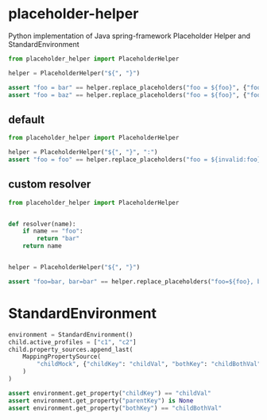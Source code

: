 # placeholder-helper
Python implementation of Java spring-framework Placeholder Helper and StandardEnvironment


```python
from placeholder_helper import PlaceholderHelper

helper = PlaceholderHelper("${", "}")

assert "foo = bar" == helper.replace_placeholders("foo = ${foo}", {"foo": "bar"})
assert "foo = baz" == helper.replace_placeholders("foo = ${foo}", {"foo": "${bar}", "bar": "baz"})

```


## default
```python
from placeholder_helper import PlaceholderHelper

helper = PlaceholderHelper("${", "}", ":")
assert "foo = foo" == helper.replace_placeholders("foo = ${invalid:foo}", {})
```

## custom resolver

```python
from placeholder_helper import PlaceholderHelper


def resolver(name):
    if name == "foo":
        return "bar"
    return name


helper = PlaceholderHelper("${", "}")

assert "foo=bar, bar=bar" == helper.replace_placeholders("foo=${foo}, bar=${bar}", resolver)
```


# StandardEnvironment

```python
environment = StandardEnvironment()
child.active_profiles = ["c1", "c2"]
child.property_sources.append_last(
    MappingPropertySource(
        "childMock", {"childKey": "childVal", "bothKey": "childBothVal"}
    )
)

assert environment.get_property("childKey") == "childVal"
assert environment.get_property("parentKey") is None
assert environment.get_property("bothKey") == "childBothVal"
```
